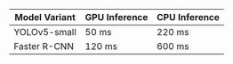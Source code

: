 | Model Variant  | GPU Inference | CPU Inference |
|----------------|---------------|---------------|
| YOLOv5-small   | 50 ms         | 220 ms        |
| Faster R-CNN   | 120 ms        | 600 ms        |
